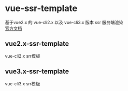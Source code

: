 # vue-ssr-template
基于vue2.x 的 vue-cli2.x 以及 vue-cli3.x 版本 ssr 服务端渲染  
[官方文档](https://vuejs.org/guide/scaling-up/ssr.html)

## vue2.x-ssr-template
vue-cli2.x srr模板
## vue3.x-ssr-template
vue-cli3.x srr模板
